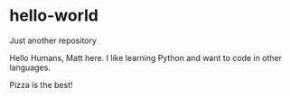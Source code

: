 # hello-world
Just another repository

Hello Humans,
Matt here. I like learning Python and want to code in other languages. 

Pizza is the best!
